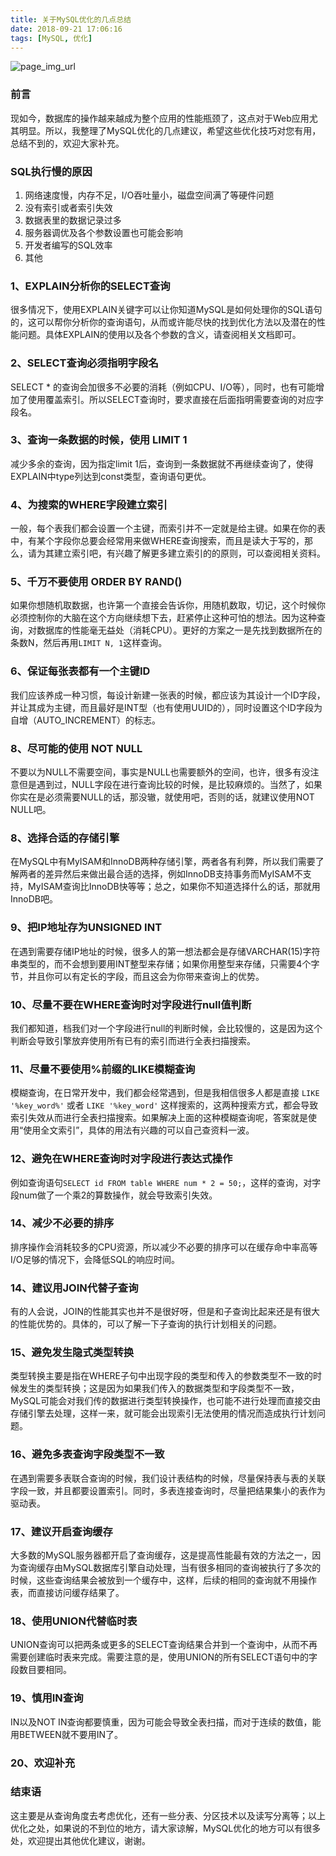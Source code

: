 ```yaml
---
title: 关于MySQL优化的几点总结
date: 2018-09-21 17:06:16
tags: [MySQL, 优化]
---
```


![page_img_url](https://farm8.staticflickr.com/7197/6869002065_4a6ab2f879_b.jpg)

### 前言

现如今，数据库的操作越来越成为整个应用的性能瓶颈了，这点对于Web应用尤其明显。所以，我整理了MySQL优化的几点建议，希望这些优化技巧对您有用，总结不到的，欢迎大家补充。

### SQL执行慢的原因

1. 网络速度慢，内存不足，I/O吞吐量小，磁盘空间满了等硬件问题
2. 没有索引或者索引失效
3. 数据表里的数据记录过多
4. 服务器调优及各个参数设置也可能会影响
5. 开发者编写的SQL效率
6. 其他

<!--more-->

### 1、EXPLAIN分析你的SELECT查询

很多情况下，使用EXPLAIN关键字可以让你知道MySQL是如何处理你的SQL语句的，这可以帮你分析你的查询语句，从而或许能尽快的找到优化方法以及潜在的性能问题。具体EXPLAIN的使用以及各个参数的含义，请查阅相关文档即可。

### 2、SELECT查询必须指明字段名

SELECT * 的查询会加很多不必要的消耗（例如CPU、I/O等），同时，也有可能增加了使用覆盖索引。所以SELECT查询时，要求直接在后面指明需要查询的对应字段名。

### 3、查询一条数据的时候，使用 LIMIT 1

减少多余的查询，因为指定limit 1后，查询到一条数据就不再继续查询了，使得EXPLAIN中type列达到const类型，查询语句更优。

### 4、为搜索的WHERE字段建立索引

一般，每个表我们都会设置一个主键，而索引并不一定就是给主键。如果在你的表中，有某个字段你总要会经常用来做WHERE查询搜索，而且是读大于写的，那么，请为其建立索引吧，有兴趣了解更多建立索引的的原则，可以查阅相关资料。

### 5、千万不要使用 ORDER BY RAND()

如果你想随机取数据，也许第一个直接会告诉你，用随机数取，切记，这个时候你必须控制你的大脑在这个方向继续想下去，赶紧停止这种可怕的想法。因为这种查询，对数据库的性能毫无益处（消耗CPU）。更好的方案之一是先找到数据所在的条数N，然后再用`LIMIT N, 1`这样查询。

### 6、保证每张表都有一个主键ID

我们应该养成一种习惯，每设计新建一张表的时候，都应该为其设计一个ID字段，并让其成为主键，而且最好是INT型（也有使用UUID的），同时设置这个ID字段为自增（AUTO_INCREMENT）的标志。

### 8、尽可能的使用 NOT NULL

不要以为NULL不需要空间，事实是NULL也需要额外的空间，也许，很多有没注意但是遇到过，NULL字段在进行查询比较的时候，是比较麻烦的。当然了，如果你实在是必须需要NULL的话，那没辙，就使用吧，否则的话，就建议使用NOT NULL吧。

### 8、选择合适的存储引擎

在MySQL中有MyISAM和InnoDB两种存储引擎，两者各有利弊，所以我们需要了解两者的差异然后来做出最合适的选择，例如InnoDB支持事务而MyISAM不支持，MyISAM查询比InnoDB快等等；总之，如果你不知道选择什么的话，那就用InnoDB吧。

### 9、把IP地址存为UNSIGNED INT

在遇到需要存储IP地址的时候，很多人的第一想法都会是存储VARCHAR(15)字符串类型的，而不会想到要用INT整型来存储；如果你用整型来存储，只需要4个字节，并且你可以有定长的字段，而且这会为你带来查询上的优势。

### 10、尽量不要在WHERE查询时对字段进行null值判断

我们都知道，档我们对一个字段进行null的判断时候，会比较慢的，这是因为这个判断会导致引擎放弃使用所有已有的索引而进行全表扫描搜索。

### 11、尽量不要使用%前缀的LIKE模糊查询

模糊查询，在日常开发中，我们都会经常遇到，但是我相信很多人都是直接 `LIKE '%key_word%'` 或者 `LIKE '%key_word'` 这样搜索的，这两种搜索方式，都会导致索引失效从而进行全表扫描搜索。如果解决上面的这种模糊查询呢，答案就是使用“使用全文索引”，具体的用法有兴趣的可以自己查资料一波。

### 12、避免在WHERE查询时对字段进行表达式操作

例如查询语句`SELECT id FROM table WHERE num * 2 = 50;`，这样的查询，对字段num做了一个乘2的算数操作，就会导致索引失效。

### 14、减少不必要的排序

排序操作会消耗较多的CPU资源，所以减少不必要的排序可以在缓存命中率高等I/O足够的情况下，会降低SQL的响应时间。

### 14、建议用JOIN代替子查询

有的人会说，JOIN的性能其实也并不是很好呀，但是和子查询比起来还是有很大的性能优势的。具体的，可以了解一下子查询的执行计划相关的问题。

### 15、避免发生隐式类型转换

类型转换主要是指在WHERE子句中出现字段的类型和传入的参数类型不一致的时候发生的类型转换；这是因为如果我们传入的数据类型和字段类型不一致，MySQL可能会对我们传的数据进行类型转换操作，也可能不进行处理而直接交由存储引擎去处理，这样一来，就可能会出现索引无法使用的情况而造成执行计划问题。

### 16、避免多表查询字段类型不一致

在遇到需要多表联合查询的时候，我们设计表结构的时候，尽量保持表与表的关联字段一致，并且都要设置索引。同时，多表连接查询时，尽量把结果集小的表作为驱动表。

### 17、建议开启查询缓存

大多数的MySQL服务器都开启了查询缓存，这是提高性能最有效的方法之一，因为查询缓存由MySQL数据库引擎自动处理，当有很多相同的查询被执行了多次的时候，这些查询结果会被放到一个缓存中，这样，后续的相同的查询就不用操作表，而直接访问缓存结果了。

### 18、使用UNION代替临时表

UNION查询可以把两条或更多的SELECT查询结果合并到一个查询中，从而不再需要创建临时表来完成。需要注意的是，使用UNION的所有SELECT语句中的字段数目要相同。

### 19、慎用IN查询

IN以及NOT IN查询都要慎重，因为可能会导致全表扫描，而对于连续的数值，能用BETWEEN就不要用IN了。

### 20、欢迎补充

### 结束语

这主要是从查询角度去考虑优化，还有一些分表、分区技术以及读写分离等；以上优化之处，如果说的不到位的地方，请大家谅解，MySQL优化的地方可以有很多处，欢迎提出其他优化建议，谢谢。

